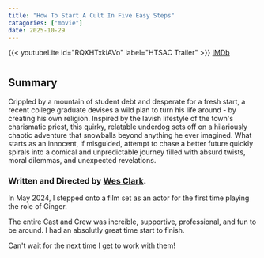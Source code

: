 ```yaml
---
title: "How To Start A Cult In Five Easy Steps"
catagories: ["movie"]
date: 2025-10-29
---
```



{{< youtubeLite id="RQXHTxkiAVo" label="HTSAC Trailer" >}}
[IMDb](https://www.imdb.com/title/tt32014961/?ref_=ext_shr_lnk)
#

## Summary
Crippled by a mountain of student debt and desperate for a fresh start, a recent college graduate devises a wild plan to turn his life around - by creating his own religion. Inspired by the lavish lifestyle of the town's charismatic priest, this quirky, relatable underdog sets off on a hilariously chaotic adventure that snowballs beyond anything he ever imagined. What starts as an innocent, if misguided, attempt to chase a better future quickly spirals into a comical and unpredictable journey filled with absurd twists, moral dilemmas, and unexpected revelations.
### Written and Directed by [Wes Clark](https://www.instagram.com/awesclarkfilm/ "Wes Insta").

In May 2024, I stepped onto a film set as an actor for the first time playing the role of Ginger. 

The entire Cast and Crew was increible, supportive, professional, and fun to be around. I had an absolutly great time start to finish.

Can't wait for the next time I get to work with them!


